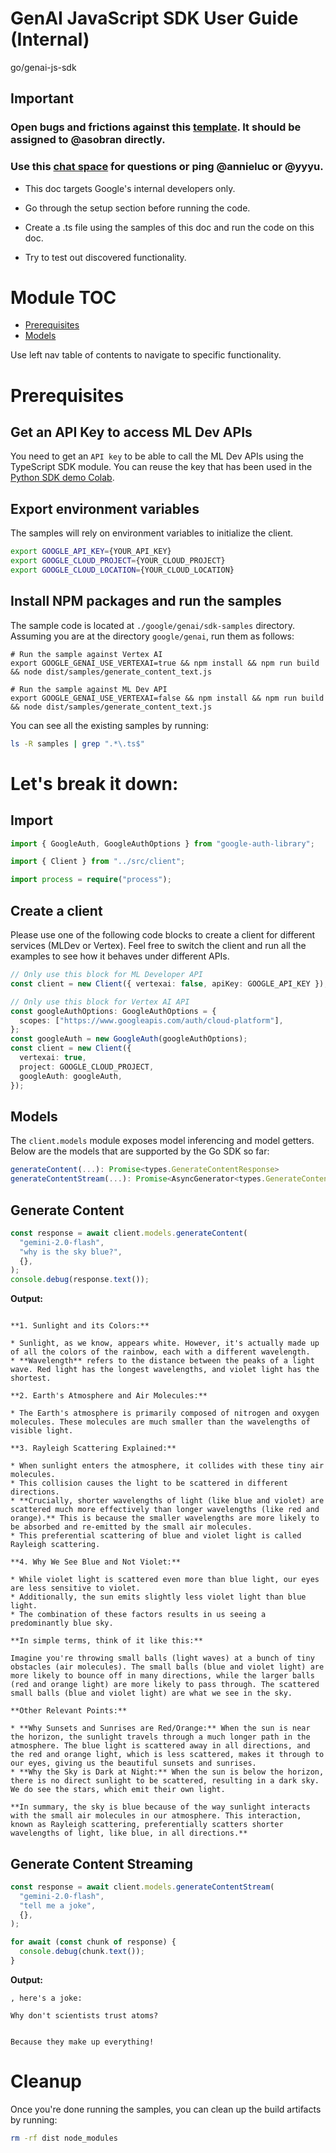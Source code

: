 # GenAI JavaScript SDK User Guide (Internal)

go/genai-js-sdk

<!--*
# Document freshness: For more information, see go/fresh-source.
freshness: { owner: 'annieluc' reviewed: '2025-01-07' }
*-->

## Important

### Open bugs and frictions against this [template](https://b.corp.google.com/issues/new?component=962606&template=2062941). It should be assigned to @asobran directly.

### Use this [chat space](https://mail.google.com/mail/u/0/#chat/space/AAAAXILcELs) for questions or ping @annieluc or @yyyu.

- This doc targets Google's internal developers only.

- Go through the setup section before running the code.

- Create a .ts file using the samples of this doc and run the code on this
  doc.

- Try to test out discovered functionality.

# Module TOC

- [Prerequisites](#prerequisites)
- [Models](#models)

Use left nav table of contents to navigate to specific functionality.

# Prerequisites

## Get an API Key to access ML Dev APIs

You need to get an `API key` to be able to call the ML Dev APIs using the
TypeScript SDK module. You can reuse the key that has been used in the
[Python SDK demo Colab](https://colab.research.google.com/drive/1K-RuGeP5WHV9gpGfm6_Gkk_IkTyCc2b0#scrollTo=EULDpjbDJ9LZ).

## Export environment variables

The samples will rely on environment variables to initialize the client.

```bash
export GOOGLE_API_KEY={YOUR_API_KEY}
export GOOGLE_CLOUD_PROJECT={YOUR_CLOUD_PROJECT}
export GOOGLE_CLOUD_LOCATION={YOUR_CLOUD_LOCATION}
```

## Install NPM packages and run the samples

The sample code is located at `./google/genai/sdk-samples` directory. Assuming you
are at the directory `google/genai`, run them as follows:

```shell
# Run the sample against Vertex AI
export GOOGLE_GENAI_USE_VERTEXAI=true && npm install && npm run build && node dist/samples/generate_content_text.js
```

```shell
# Run the sample against ML Dev API
export GOOGLE_GENAI_USE_VERTEXAI=false && npm install && npm run build && node dist/samples/generate_content_text.js
```

You can see all the existing samples by running:

```bash
ls -R samples | grep ".*\.ts$"
```

# Let's break it down:

## Import

```typescript
import { GoogleAuth, GoogleAuthOptions } from "google-auth-library";

import { Client } from "../src/client";

import process = require("process");
```

## Create a client

Please use one of the following code blocks to create a client for different
services (MLDev or Vertex). Feel free to switch the client and run all the
examples to see how it behaves under different APIs.

```typescript
// Only use this block for ML Developer API
const client = new Client({ vertexai: false, apiKey: GOOGLE_API_KEY });
```

```typescript
// Only use this block for Vertex AI API
const googleAuthOptions: GoogleAuthOptions = {
  scopes: ["https://www.googleapis.com/auth/cloud-platform"],
};
const googleAuth = new GoogleAuth(googleAuthOptions);
const client = new Client({
  vertexai: true,
  project: GOOGLE_CLOUD_PROJECT,
  googleAuth: googleAuth,
});
```

## Models

The `client.models` module exposes model inferencing and model getters. Below
are the models that are supported by the Go SDK so far:

```javascript
generateContent(...): Promise<types.GenerateContentResponse>
generateContentStream(...): Promise<AsyncGenerator<types.GenerateContentResponse>>
```

## Generate Content

```typescript
const response = await client.models.generateContent(
  "gemini-2.0-flash",
  "why is the sky blue?",
  {},
);
console.debug(response.text());
```

**Output:**

```the

**1. Sunlight and its Colors:**

* Sunlight, as we know, appears white. However, it's actually made up of all the colors of the rainbow, each with a different wavelength.
* **Wavelength** refers to the distance between the peaks of a light wave. Red light has the longest wavelengths, and violet light has the shortest.

**2. Earth's Atmosphere and Air Molecules:**

* The Earth's atmosphere is primarily composed of nitrogen and oxygen molecules. These molecules are much smaller than the wavelengths of visible light.

**3. Rayleigh Scattering Explained:**

* When sunlight enters the atmosphere, it collides with these tiny air molecules.
* This collision causes the light to be scattered in different directions.
* **Crucially, shorter wavelengths of light (like blue and violet) are scattered much more effectively than longer wavelengths (like red and orange).** This is because the smaller wavelengths are more likely to be absorbed and re-emitted by the small air molecules.
* This preferential scattering of blue and violet light is called Rayleigh scattering.

**4. Why We See Blue and Not Violet:**

* While violet light is scattered even more than blue light, our eyes are less sensitive to violet.
* Additionally, the sun emits slightly less violet light than blue light.
* The combination of these factors results in us seeing a predominantly blue sky.

**In simple terms, think of it like this:**

Imagine you're throwing small balls (light waves) at a bunch of tiny obstacles (air molecules). The small balls (blue and violet light) are more likely to bounce off in many directions, while the larger balls (red and orange light) are more likely to pass through. The scattered small balls (blue and violet light) are what we see in the sky.

**Other Relevant Points:**

* **Why Sunsets and Sunrises are Red/Orange:** When the sun is near the horizon, the sunlight travels through a much longer path in the atmosphere. The blue light is scattered away in all directions, and the red and orange light, which is less scattered, makes it through to our eyes, giving us the beautiful sunsets and sunrises.
* **Why the Sky is Dark at Night:** When the sun is below the horizon, there is no direct sunlight to be scattered, resulting in a dark sky. We do see the stars, which emit their own light.

**In summary, the sky is blue because of the way sunlight interacts with the small air molecules in our atmosphere. This interaction, known as Rayleigh scattering, preferentially scatters shorter wavelengths of light, like blue, in all directions.**
```

## Generate Content Streaming

```typescript
const response = await client.models.generateContentStream(
  "gemini-2.0-flash",
  "tell me a joke",
  {},
);

for await (const chunk of response) {
  console.debug(chunk.text());
}
```

**Output:**

```okay
, here's a joke:

Why don't scientists trust atoms?


Because they make up everything!
```

# Cleanup

Once you're done running the samples, you can clean up the build artifacts by
running:

```bash
rm -rf dist node_modules
```
